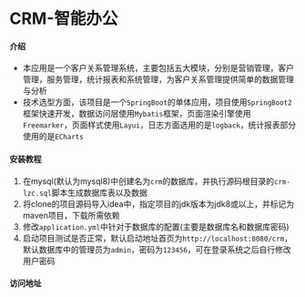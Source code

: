 
# CRM-智能办公

#### 介绍

- 本应用是一个客户关系管理系统，主要包括五大模块，分别是营销管理，客户管理，服务管理，统计报表和系统管理，为客户关系管理提供简单的数据管理与分析
- 技术选型方面，该项目是一个`SpringBoot`的单体应用，项目使用`SpringBoot2`框架快速开发，数据访问层使用`Mybatis`框架，页面渲染引擎使用`Freemarker`，页面样式使用`Layui`，日志方面选用的是`logback`，统计报表部分使用的是`ECharts`

#### 安装教程

1.  在mysql(默认为mysql8)中创建名为`crm`的数据库，并执行源码根目录的`crm-lzc.sql`脚本生成数据库表以及数据
2.  将clone的项目源码导入idea中，指定项目的jdk版本为jdk8或以上，并标记为maven项目，下载所需依赖
3.  修改`application.yml`中针对于数据库的配置(主要是数据库名和数据库密码)
4.  启动项目测试是否正常，默认启动地址首页为`http://localhost:8080/crm`，默认数据库中的管理员为`admin`，密码为`123456`，可在登录系统之后自行修改用户密码
#### 访问地址

